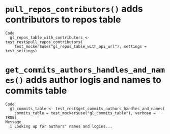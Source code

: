 # `pull_repos_contributors()` adds contributors to repos table

    Code
      gl_repos_table_with_contributors <- test_rest$pull_repos_contributors(
        test_mocker$use("gl_repos_table_with_api_url"), settings = test_settings)

# `get_commits_authors_handles_and_names()` adds author logis and names to commits table

    Code
      gl_commits_table <- test_rest$get_commits_authors_handles_and_names(
        commits_table = test_mocker$use("gl_commits_table"), verbose = TRUE)
    Message
      i Looking up for authors' names and logins...

